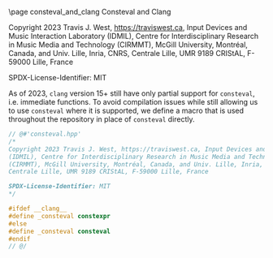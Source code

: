 \page consteval_and_clang Consteval and Clang

Copyright 2023 Travis J. West, https://traviswest.ca, Input Devices and Music Interaction Laboratory
(IDMIL), Centre for Interdisciplinary Research in Music Media and Technology
(CIRMMT), McGill University, Montréal, Canada, and Univ. Lille, Inria, CNRS,
Centrale Lille, UMR 9189 CRIStAL, F-59000 Lille, France

SPDX-License-Identifier: MIT

As of 2023, `clang` version 15+ still have only partial support for
`consteval`, i.e. immediate functions. To avoid compilation issues while still
allowing us to use `consteval` where it is supported, we define a macro that is
used throughout the repository in place of `consteval` directly.

```cpp
// @#'consteval.hpp'
/*
Copyright 2023 Travis J. West, https://traviswest.ca, Input Devices and Music Interaction Laboratory
(IDMIL), Centre for Interdisciplinary Research in Music Media and Technology
(CIRMMT), McGill University, Montréal, Canada, and Univ. Lille, Inria, CNRS,
Centrale Lille, UMR 9189 CRIStAL, F-59000 Lille, France

SPDX-License-Identifier: MIT
*/

#ifdef __clang__
#define _consteval constexpr
#else
#define _consteval consteval
#endif
// @/

